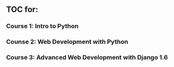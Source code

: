 ## TOC for:

### Course 1: Intro to Python
### Counse 2: Web Development with Python
### Course 3: Advanced Web Development with Django 1.6
